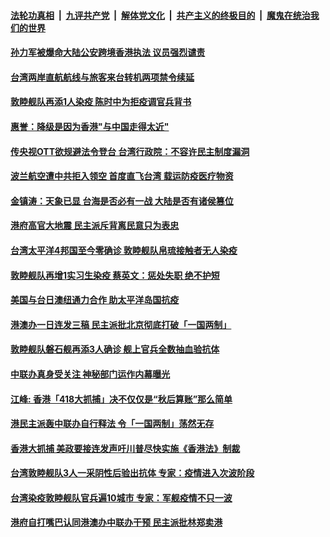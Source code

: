 ####  [法轮功真相](../../../../basic/blob/master/README.md?t=04241001) &nbsp;|&nbsp; [九评共产党](../../../../9ping.md/blob/master/README.md?t=04241001) &nbsp;|&nbsp; [解体党文化](../../../../jtdwh.md/blob/master/README.md?t=04241001)  &nbsp;|&nbsp; [共产主义的终极目的](../../../../gczydzjmd.md/blob/master/README.md?t=04241001) &nbsp;|&nbsp; [魔鬼在统治我们的世界](../../../../mgztzwmdsj.md/blob/master/README.md?t=04241001) 

#### [孙力军被爆命大陆公安跨境香港执法 议员强烈谴责](../pages/soh55/370438.md?t=04241001) 
#### [台湾两岸直航航线与旅客来台转机两项禁令续延](../pages/soh55/370417.md?t=04241001) 
#### [敦睦舰队再添1人染疫 陈时中为拒疫调官兵背书 ](../pages/soh55/370363.md?t=04241001) 
#### [惠誉：降级是因为香港"与中国走得太近"](../pages/soh55/370396.md?t=04241001) 
#### [传央视OTT欲规避法令登台 台湾行政院：不容许民主制度漏洞](../pages/soh55/370342.md?t=04241001) 
#### [波兰航空遭中共拒入领空 首度直飞台湾 载运防疫医疗物资 ](../pages/soh55/370105.md?t=04241001) 
#### [金镇涛：天象已显 台海是否必有一战 大陆是否有诸侯篡位](../pages/soh55/370093.md?t=04241001) 
#### [港府高官大地震 民主派斥背离民意只为表忠](../pages/soh55/370066.md?t=04241001) 
#### [台湾太平洋4邦国至今零确诊 敦睦舰队帛琉接触者无人染疫 ](../pages/soh55/370033.md?t=04241001) 
#### [敦睦舰队再增1实习生染疫  蔡英文：惩处失职 绝不护短](../pages/soh55/369952.md?t=04241001) 
#### [美国与台日澳纽通力合作 助太平洋岛国抗疫](../pages/soh55/369862.md?t=04241001) 
#### [港澳办一日连发三稿 民主派批北京彻底打破「一国两制」](../pages/soh55/369634.md?t=04241001) 
#### [敦睦舰队磐石舰再添3人确诊 舰上官兵全数抽血验抗体](../pages/soh55/369562.md?t=04241001) 
#### [中联办真身受关注 神秘部门运作内幕曝光](../pages/soh55/369442.md?t=04241001) 
#### [江峰: 香港「418大抓捕」决不仅仅是“秋后算账”那么简单](../pages/soh55/369364.md?t=04241001) 
#### [港民主派轰中联办自行释法 令「一国两制」荡然无存](../pages/soh55/369247.md?t=04241001) 
#### [香港大抓捕 美政要接连发声吁川普尽快实施《香港法》制裁](../pages/soh55/369178.md?t=04241001) 
#### [台湾敦睦舰队3人一采阴性后验出抗体 专家：疫情进入次波阶段 ](../pages/soh55/369169.md?t=04241001) 
#### [台湾染疫敦睦舰队官兵遍10城市 专家：军舰疫情不只一波](../pages/soh55/369046.md?t=04241001) 
#### [港府自打嘴巴认同港澳办中联办干预 民主派批林郑卖港](../pages/soh55/368842.md?t=04241001) 
